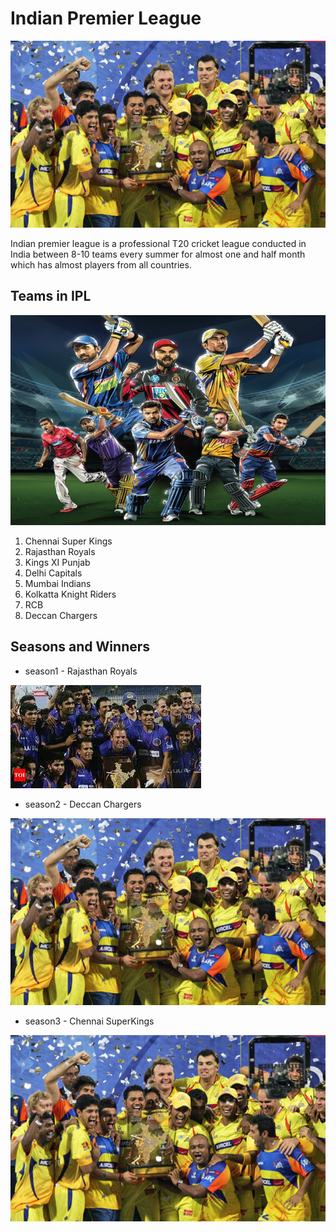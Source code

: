 # Indian Premier League
![](IPL-auction-LIVE-Latest-updates-Indian-Premier-League-910493.jpg)

Indian premier league is a professional T20 cricket league conducted in India between 8-10 teams every summer for almost one and half month which has almost players from all countries.

## Teams in IPL
![](noname-9.png)

1. Chennai Super Kings
2. Rajasthan Royals
3. Kings XI Punjab
4. Delhi Capitals
5. Mumbai Indians
6. Kolkatta Knight Riders
7. RCB 
8. Deccan Chargers

## Seasons and Winners 

- season1 - Rajasthan Royals

![](images.jpg)

- season2 - Deccan Chargers

![](IPL-auction-LIVE-Latest-updates-Indian-Premier-League-910493.jpg)

- season3 - Chennai SuperKings 

![](IPL-auction-LIVE-Latest-updates-Indian-Premier-League-910493.jpg)





